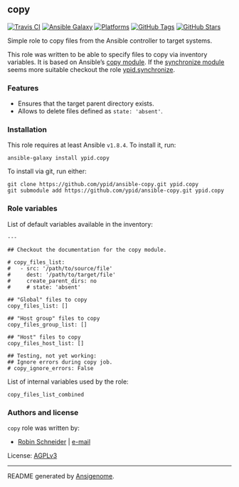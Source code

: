## copy

[![Travis CI](http://img.shields.io/travis/ypid/ansible-copy.svg?style=flat)](http://travis-ci.org/ypid/ansible-copy)
[![Ansible Galaxy](http://img.shields.io/badge/galaxy-ypid.copy-660198.svg?style=flat)](https://galaxy.ansible.com/list#/roles/4558)
[![Platforms](http://img.shields.io/badge/platforms-debian%20/%20ubuntu-lightgrey.svg?style=flat)](#)
[![GitHub Tags](https://img.shields.io/github/tag/ypid/ansible-copy.svg)](https://github.com/ypid/ansible-copy)
[![GitHub Stars](https://img.shields.io/github/stars/ypid/ansible-copy.svg)](https://github.com/ypid/ansible-copy)


Simple role to copy files from the Ansible controller to target systems.

This role was written to be able to specify files to copy via inventory variables.
It is based on Ansible’s [copy module].
If the [synchronize module] seems more suitable checkout the role [ypid.synchronize].

[synchronize module]: https://docs.ansible.com/ansible/synchronize_module.html
[copy module]: https://docs.ansible.com/ansible/copy_module.html
[ypid.synchronize]: https://galaxy.ansible.com/list#/roles/4749

### Features

* Ensures that the target parent directory exists.
* Allows to delete files defined as `state: 'absent'`.

### Installation

This role requires at least Ansible `v1.8.4`. To install it, run:

    ansible-galaxy install ypid.copy

To install via git, run either:

    git clone https://github.com/ypid/ansible-copy.git ypid.copy
    git submodule add https://github.com/ypid/ansible-copy.git ypid.copy




### Role variables

List of default variables available in the inventory:

    ---
    
    ## Checkout the documentation for the copy module.
    
    # copy_files_list:
    #   - src: '/path/to/source/file'
    #     dest: '/path/to/target/file'
    #     create_parent_dirs: no
    #     # state: 'absent'
    
    ## "Global" files to copy
    copy_files_list: []
    
    ## "Host group" files to copy
    copy_files_group_list: []
    
    ## "Host" files to copy
    copy_files_host_list: []
    
    ## Testing, not yet working:
    ## Ignore errors during copy job.
    # copy_ignore_errors: False

List of internal variables used by the role:

    copy_files_list_combined


### Authors and license

`copy` role was written by:

- [Robin Schneider](https://github.com/ypid) | [e-mail](mailto:ypid@riseup.net)

License: [AGPLv3](https://tldrlegal.com/license/gnu-affero-general-public-license-v3-%28agpl-3.0%29)

***

README generated by [Ansigenome](https://github.com/nickjj/ansigenome/).
